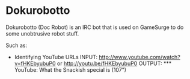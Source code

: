 Dokurobotto
===========

Dokurobotto (Doc Robot) is an IRC bot that is used on GameSurge to do some unobtrusive robot stuff.

Such as:
* Identifying YouTube URLs
INPUT:  http://www.youtube.com/watch?v=fHKEbyubuP0 or http://youtu.be/fHKEbyubuP0
OUTPUT: \*\*\* YouTube: What the Snackish special is (107")
